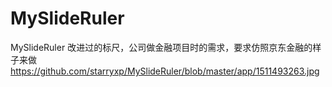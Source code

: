 # MySlideRuler
MySlideRuler
改进过的标尺，公司做金融项目时的需求，要求仿照京东金融的样子来做
https://github.com/starryxp/MySlideRuler/blob/master/app/1511493263.jpg
